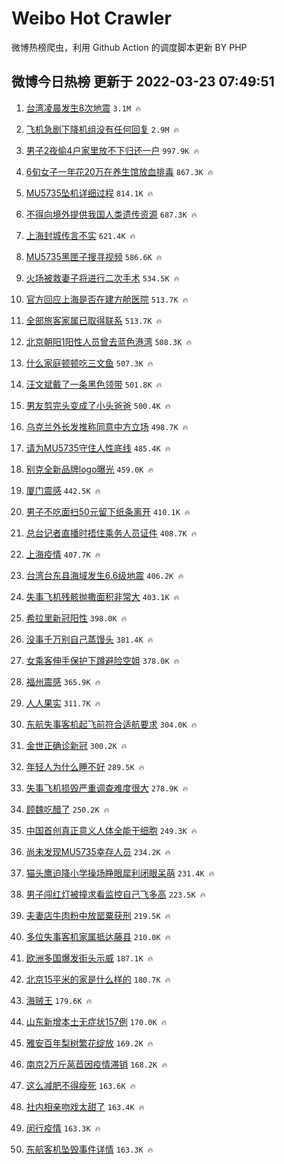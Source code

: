 # Weibo Hot Crawler 



微博热榜爬虫，利用 Github Action 的调度脚本更新 BY PHP 


## 微博今日热榜 更新于 2022-03-23 07:49:51 
1. [台湾凌晨发生8次地震](https://s.weibo.com/weibo?q=%23%E5%8F%B0%E6%B9%BE%E5%87%8C%E6%99%A8%E5%8F%91%E7%94%9F8%E6%AC%A1%E5%9C%B0%E9%9C%87%23&Refer=top) `3.1M 🔥` 

1. [飞机急剧下降机组没有任何回复](https://s.weibo.com/weibo?q=%23%E9%A3%9E%E6%9C%BA%E6%80%A5%E5%89%A7%E4%B8%8B%E9%99%8D%E6%9C%BA%E7%BB%84%E6%B2%A1%E6%9C%89%E4%BB%BB%E4%BD%95%E5%9B%9E%E5%A4%8D%23&Refer=top) `2.9M 🔥` 

1. [男子2夜偷4户家里放不下归还一户](https://s.weibo.com/weibo?q=%23%E7%94%B7%E5%AD%902%E5%A4%9C%E5%81%B74%E6%88%B7%E5%AE%B6%E9%87%8C%E6%94%BE%E4%B8%8D%E4%B8%8B%E5%BD%92%E8%BF%98%E4%B8%80%E6%88%B7%23&Refer=top) `997.9K 🔥` 

1. [6旬女子一年花20万在养生馆放血排毒](https://s.weibo.com/weibo?q=%236%E6%97%AC%E5%A5%B3%E5%AD%90%E4%B8%80%E5%B9%B4%E8%8A%B120%E4%B8%87%E5%9C%A8%E5%85%BB%E7%94%9F%E9%A6%86%E6%94%BE%E8%A1%80%E6%8E%92%E6%AF%92%23&Refer=top) `867.3K 🔥` 

1. [MU5735坠机详细过程](https://s.weibo.com/weibo?q=%23MU5735%E5%9D%A0%E6%9C%BA%E8%AF%A6%E7%BB%86%E8%BF%87%E7%A8%8B%23&Refer=top) `814.1K 🔥` 

1. [不得向境外提供我国人类遗传资源](https://s.weibo.com/weibo?q=%23%E4%B8%8D%E5%BE%97%E5%90%91%E5%A2%83%E5%A4%96%E6%8F%90%E4%BE%9B%E6%88%91%E5%9B%BD%E4%BA%BA%E7%B1%BB%E9%81%97%E4%BC%A0%E8%B5%84%E6%BA%90%23&Refer=top) `687.3K 🔥` 

1. [上海封城传言不实](https://s.weibo.com/weibo?q=%23%E4%B8%8A%E6%B5%B7%E5%B0%81%E5%9F%8E%E4%BC%A0%E8%A8%80%E4%B8%8D%E5%AE%9E%23&Refer=top) `621.4K 🔥` 

1. [MU5735黑匣子搜寻视频](https://s.weibo.com/weibo?q=%23MU5735%E9%BB%91%E5%8C%A3%E5%AD%90%E6%90%9C%E5%AF%BB%E8%A7%86%E9%A2%91%23&Refer=top) `586.6K 🔥` 

1. [火场被救妻子将进行二次手术](https://s.weibo.com/weibo?q=%23%E7%81%AB%E5%9C%BA%E8%A2%AB%E6%95%91%E5%A6%BB%E5%AD%90%E5%B0%86%E8%BF%9B%E8%A1%8C%E4%BA%8C%E6%AC%A1%E6%89%8B%E6%9C%AF%23&Refer=top) `534.5K 🔥` 

1. [官方回应上海是否在建方舱医院](https://s.weibo.com/weibo?q=%23%E5%AE%98%E6%96%B9%E5%9B%9E%E5%BA%94%E4%B8%8A%E6%B5%B7%E6%98%AF%E5%90%A6%E5%9C%A8%E5%BB%BA%E6%96%B9%E8%88%B1%E5%8C%BB%E9%99%A2%23&Refer=top) `513.7K 🔥` 

1. [全部旅客家属已取得联系](https://s.weibo.com/weibo?q=%23%E5%85%A8%E9%83%A8%E6%97%85%E5%AE%A2%E5%AE%B6%E5%B1%9E%E5%B7%B2%E5%8F%96%E5%BE%97%E8%81%94%E7%B3%BB%23&Refer=top) `513.7K 🔥` 

1. [北京朝阳1阳性人员曾去蓝色港湾](https://s.weibo.com/weibo?q=%23%E5%8C%97%E4%BA%AC%E6%9C%9D%E9%98%B31%E9%98%B3%E6%80%A7%E4%BA%BA%E5%91%98%E6%9B%BE%E5%8E%BB%E8%93%9D%E8%89%B2%E6%B8%AF%E6%B9%BE%23&Refer=top) `508.3K 🔥` 

1. [什么家庭顿顿吃三文鱼](https://s.weibo.com/weibo?q=%23%E4%BB%80%E4%B9%88%E5%AE%B6%E5%BA%AD%E9%A1%BF%E9%A1%BF%E5%90%83%E4%B8%89%E6%96%87%E9%B1%BC%23&Refer=top) `507.3K 🔥` 

1. [汪文斌戴了一条黑色领带](https://s.weibo.com/weibo?q=%23%E6%B1%AA%E6%96%87%E6%96%8C%E6%88%B4%E4%BA%86%E4%B8%80%E6%9D%A1%E9%BB%91%E8%89%B2%E9%A2%86%E5%B8%A6%23&Refer=top) `501.8K 🔥` 

1. [男友剪完头变成了小头爸爸](https://s.weibo.com/weibo?q=%23%E7%94%B7%E5%8F%8B%E5%89%AA%E5%AE%8C%E5%A4%B4%E5%8F%98%E6%88%90%E4%BA%86%E5%B0%8F%E5%A4%B4%E7%88%B8%E7%88%B8%23&Refer=top) `500.4K 🔥` 

1. [乌克兰外长发推称同意中方立场](https://s.weibo.com/weibo?q=%23%E4%B9%8C%E5%85%8B%E5%85%B0%E5%A4%96%E9%95%BF%E5%8F%91%E6%8E%A8%E7%A7%B0%E5%90%8C%E6%84%8F%E4%B8%AD%E6%96%B9%E7%AB%8B%E5%9C%BA%23&Refer=top) `498.7K 🔥` 

1. [请为MU5735守住人性底线](https://s.weibo.com/weibo?q=%23%E8%AF%B7%E4%B8%BAMU5735%E5%AE%88%E4%BD%8F%E4%BA%BA%E6%80%A7%E5%BA%95%E7%BA%BF%23&Refer=top) `485.4K 🔥` 

1. [别克全新品牌logo曝光](https://s.weibo.com/weibo?q=%23%E5%88%AB%E5%85%8B%E5%85%A8%E6%96%B0%E5%93%81%E7%89%8Clogo%E6%9B%9D%E5%85%89%23&Refer=top) `459.0K 🔥` 

1. [厦门震感](https://s.weibo.com/weibo?q=%23%E5%8E%A6%E9%97%A8%E9%9C%87%E6%84%9F%23&Refer=top) `442.5K 🔥` 

1. [男子不吃面扫50元留下纸条离开](https://s.weibo.com/weibo?q=%23%E7%94%B7%E5%AD%90%E4%B8%8D%E5%90%83%E9%9D%A2%E6%89%AB50%E5%85%83%E7%95%99%E4%B8%8B%E7%BA%B8%E6%9D%A1%E7%A6%BB%E5%BC%80%23&Refer=top) `410.1K 🔥` 

1. [总台记者直播时捂住乘务人员证件](https://s.weibo.com/weibo?q=%23%E6%80%BB%E5%8F%B0%E8%AE%B0%E8%80%85%E7%9B%B4%E6%92%AD%E6%97%B6%E6%8D%82%E4%BD%8F%E4%B9%98%E5%8A%A1%E4%BA%BA%E5%91%98%E8%AF%81%E4%BB%B6%23&Refer=top) `408.7K 🔥` 

1. [上海疫情](https://s.weibo.com/weibo?q=%23%E4%B8%8A%E6%B5%B7%E7%96%AB%E6%83%85%23&Refer=top) `407.7K 🔥` 

1. [台湾台东县海域发生6.6级地震](https://s.weibo.com/weibo?q=%23%E5%8F%B0%E6%B9%BE%E5%8F%B0%E4%B8%9C%E5%8E%BF%E6%B5%B7%E5%9F%9F%E5%8F%91%E7%94%9F6.6%E7%BA%A7%E5%9C%B0%E9%9C%87%23&Refer=top) `406.2K 🔥` 

1. [失事飞机残骸抛撒面积非常大](https://s.weibo.com/weibo?q=%23%E5%A4%B1%E4%BA%8B%E9%A3%9E%E6%9C%BA%E6%AE%8B%E9%AA%B8%E6%8A%9B%E6%92%92%E9%9D%A2%E7%A7%AF%E9%9D%9E%E5%B8%B8%E5%A4%A7%23&Refer=top) `403.1K 🔥` 

1. [希拉里新冠阳性](https://s.weibo.com/weibo?q=%23%E5%B8%8C%E6%8B%89%E9%87%8C%E6%96%B0%E5%86%A0%E9%98%B3%E6%80%A7%23&Refer=top) `398.0K 🔥` 

1. [没事千万别自己蒸馒头](https://s.weibo.com/weibo?q=%23%E6%B2%A1%E4%BA%8B%E5%8D%83%E4%B8%87%E5%88%AB%E8%87%AA%E5%B7%B1%E8%92%B8%E9%A6%92%E5%A4%B4%23&Refer=top) `381.4K 🔥` 

1. [女乘客伸手保护下蹲避险空姐](https://s.weibo.com/weibo?q=%23%E5%A5%B3%E4%B9%98%E5%AE%A2%E4%BC%B8%E6%89%8B%E4%BF%9D%E6%8A%A4%E4%B8%8B%E8%B9%B2%E9%81%BF%E9%99%A9%E7%A9%BA%E5%A7%90%23&Refer=top) `378.0K 🔥` 

1. [福州震感](https://s.weibo.com/weibo?q=%23%E7%A6%8F%E5%B7%9E%E9%9C%87%E6%84%9F%23&Refer=top) `365.9K 🔥` 

1. [人人果实](https://s.weibo.com/weibo?q=%E4%BA%BA%E4%BA%BA%E6%9E%9C%E5%AE%9E&Refer=top) `311.7K 🔥` 

1. [东航失事客机起飞前符合适航要求](https://s.weibo.com/weibo?q=%23%E4%B8%9C%E8%88%AA%E5%A4%B1%E4%BA%8B%E5%AE%A2%E6%9C%BA%E8%B5%B7%E9%A3%9E%E5%89%8D%E7%AC%A6%E5%90%88%E9%80%82%E8%88%AA%E8%A6%81%E6%B1%82%23&Refer=top) `304.0K 🔥` 

1. [金世正确诊新冠](https://s.weibo.com/weibo?q=%23%E9%87%91%E4%B8%96%E6%AD%A3%E7%A1%AE%E8%AF%8A%E6%96%B0%E5%86%A0%23&Refer=top) `300.2K 🔥` 

1. [年轻人为什么睡不好](https://s.weibo.com/weibo?q=%23%E5%B9%B4%E8%BD%BB%E4%BA%BA%E4%B8%BA%E4%BB%80%E4%B9%88%E7%9D%A1%E4%B8%8D%E5%A5%BD%23&Refer=top) `289.5K 🔥` 

1. [失事飞机损毁严重调查难度很大](https://s.weibo.com/weibo?q=%23%E5%A4%B1%E4%BA%8B%E9%A3%9E%E6%9C%BA%E6%8D%9F%E6%AF%81%E4%B8%A5%E9%87%8D%E8%B0%83%E6%9F%A5%E9%9A%BE%E5%BA%A6%E5%BE%88%E5%A4%A7%23&Refer=top) `278.9K 🔥` 

1. [顾魏吃醋了](https://s.weibo.com/weibo?q=%23%E9%A1%BE%E9%AD%8F%E5%90%83%E9%86%8B%E4%BA%86%23&Refer=top) `250.2K 🔥` 

1. [中国首创真正意义人体全能干细胞](https://s.weibo.com/weibo?q=%23%E4%B8%AD%E5%9B%BD%E9%A6%96%E5%88%9B%E7%9C%9F%E6%AD%A3%E6%84%8F%E4%B9%89%E4%BA%BA%E4%BD%93%E5%85%A8%E8%83%BD%E5%B9%B2%E7%BB%86%E8%83%9E%23&Refer=top) `249.3K 🔥` 

1. [尚未发现MU5735幸存人员](https://s.weibo.com/weibo?q=%23%E5%B0%9A%E6%9C%AA%E5%8F%91%E7%8E%B0MU5735%E5%B9%B8%E5%AD%98%E4%BA%BA%E5%91%98%23&Refer=top) `234.2K 🔥` 

1. [猫头鹰迫降小学操场睁眼犀利闭眼呆萌](https://s.weibo.com/weibo?q=%23%E7%8C%AB%E5%A4%B4%E9%B9%B0%E8%BF%AB%E9%99%8D%E5%B0%8F%E5%AD%A6%E6%93%8D%E5%9C%BA%E7%9D%81%E7%9C%BC%E7%8A%80%E5%88%A9%E9%97%AD%E7%9C%BC%E5%91%86%E8%90%8C%23&Refer=top) `231.4K 🔥` 

1. [男子闯红灯被撞求看监控自己飞多高](https://s.weibo.com/weibo?q=%23%E7%94%B7%E5%AD%90%E9%97%AF%E7%BA%A2%E7%81%AF%E8%A2%AB%E6%92%9E%E6%B1%82%E7%9C%8B%E7%9B%91%E6%8E%A7%E8%87%AA%E5%B7%B1%E9%A3%9E%E5%A4%9A%E9%AB%98%23&Refer=top) `223.5K 🔥` 

1. [夫妻店牛肉粉中放罂粟获刑](https://s.weibo.com/weibo?q=%23%E5%A4%AB%E5%A6%BB%E5%BA%97%E7%89%9B%E8%82%89%E7%B2%89%E4%B8%AD%E6%94%BE%E7%BD%82%E7%B2%9F%E8%8E%B7%E5%88%91%23&Refer=top) `219.5K 🔥` 

1. [多位失事客机家属抵达藤县](https://s.weibo.com/weibo?q=%23%E5%A4%9A%E4%BD%8D%E5%A4%B1%E4%BA%8B%E5%AE%A2%E6%9C%BA%E5%AE%B6%E5%B1%9E%E6%8A%B5%E8%BE%BE%E8%97%A4%E5%8E%BF%23&Refer=top) `210.0K 🔥` 

1. [欧洲多国爆发街头示威](https://s.weibo.com/weibo?q=%23%E6%AC%A7%E6%B4%B2%E5%A4%9A%E5%9B%BD%E7%88%86%E5%8F%91%E8%A1%97%E5%A4%B4%E7%A4%BA%E5%A8%81%23&Refer=top) `187.1K 🔥` 

1. [北京15平米的家是什么样的](https://s.weibo.com/weibo?q=%23%E5%8C%97%E4%BA%AC15%E5%B9%B3%E7%B1%B3%E7%9A%84%E5%AE%B6%E6%98%AF%E4%BB%80%E4%B9%88%E6%A0%B7%E7%9A%84%23&Refer=top) `180.7K 🔥` 

1. [海贼王](https://s.weibo.com/weibo?q=%E6%B5%B7%E8%B4%BC%E7%8E%8B&Refer=top) `179.6K 🔥` 

1. [山东新增本土无症状157例](https://s.weibo.com/weibo?q=%23%E5%B1%B1%E4%B8%9C%E6%96%B0%E5%A2%9E%E6%9C%AC%E5%9C%9F%E6%97%A0%E7%97%87%E7%8A%B6157%E4%BE%8B%23&Refer=top) `170.0K 🔥` 

1. [雅安百年梨树繁花绽放](https://s.weibo.com/weibo?q=%23%E9%9B%85%E5%AE%89%E7%99%BE%E5%B9%B4%E6%A2%A8%E6%A0%91%E7%B9%81%E8%8A%B1%E7%BB%BD%E6%94%BE%23&Refer=top) `169.2K 🔥` 

1. [南京2万斤莴苣因疫情滞销](https://s.weibo.com/weibo?q=%23%E5%8D%97%E4%BA%AC2%E4%B8%87%E6%96%A4%E8%8E%B4%E8%8B%A3%E5%9B%A0%E7%96%AB%E6%83%85%E6%BB%9E%E9%94%80%23&Refer=top) `168.2K 🔥` 

1. [这么减肥不得瘦死](https://s.weibo.com/weibo?q=%23%E8%BF%99%E4%B9%88%E5%87%8F%E8%82%A5%E4%B8%8D%E5%BE%97%E7%98%A6%E6%AD%BB%23&Refer=top) `163.6K 🔥` 

1. [社内相亲吻戏太甜了](https://s.weibo.com/weibo?q=%23%E7%A4%BE%E5%86%85%E7%9B%B8%E4%BA%B2%E5%90%BB%E6%88%8F%E5%A4%AA%E7%94%9C%E4%BA%86%23&Refer=top) `163.4K 🔥` 

1. [闵行疫情](https://s.weibo.com/weibo?q=%E9%97%B5%E8%A1%8C%E7%96%AB%E6%83%85&Refer=top) `163.3K 🔥` 

1. [东航客机坠毁事件详情](https://s.weibo.com/weibo?q=%23%E4%B8%9C%E8%88%AA%E5%AE%A2%E6%9C%BA%E5%9D%A0%E6%AF%81%E4%BA%8B%E4%BB%B6%E8%AF%A6%E6%83%85%23&Refer=top) `163.3K 🔥` 

